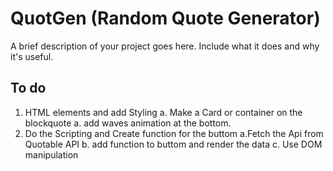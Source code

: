 # QuotGen (Random Quote Generator)

A brief description of your project goes here. Include what it does and why it's useful.

## To do

1. HTML elements and add Styling
   a. Make a Card or container on the blockquote
   a. add waves animation at the bottom.
2. Do the Scripting and Create function for the buttom
   a.Fetch the Api from Quotable API
   b. add function to buttom and render the data
   c. Use DOM manipulation
